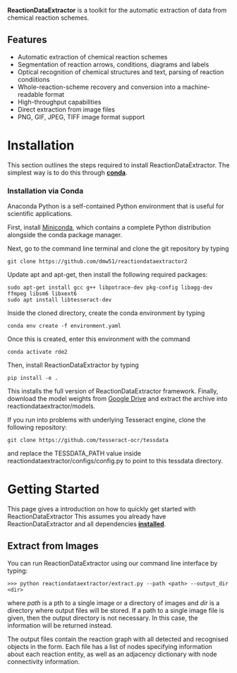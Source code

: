 **ReactionDataExtractor** is a toolkit for the automatic extraction of data from chemical reaction schemes.

## Features

- Automatic extraction of chemical reaction schemes
- Segmentation of reaction arrows, conditions, diagrams and labels
- Optical recognition of chemical structures and text, parsing of reaction condiitions
- Whole-reaction-scheme recovery and conversion into a machine-readable format
- High-throughput capabilities
- Direct extraction from image files
- PNG, GIF, JPEG, TIFF image format support


# Installation

This section outlines the steps required to install ReactionDataExtractor. The simplest way is to do this through [**conda**](https://docs.conda.io/en/latest). 

###  Installation via Conda

Anaconda Python is a self-contained Python environment that is useful for scientific applications.

First, install [Miniconda](https://docs.conda.io/en/latest/miniconda.html), which contains a complete Python distribution alongside the conda package manager.

Next, go to the command line terminal and clone the git repository by typing

    git clone https://github.com/dmw51/reactiondataextractor2 

Update apt and apt-get, then install the following required packages:

    sudo apt-get install gcc g++ libpotrace-dev pkg-config libagg-dev ffmpeg libsm6 libxext6
    sudo apt install libtesseract-dev
    
Inside the cloned directory, create the conda environment by typing
    
    conda env create -f environment.yaml
    
Once this is created, enter this environment with the command

    conda activate rde2
    
Then, install ReactionDataExtractor by typing

    pip install -e .
    
This installs the full version of ReactionDataExtractor framework. Finally, download the model weights from [Google Drive](https://drive.google.com/file/d/1v-gkH7iEPvcqAMTPyoqM973UzmwoNszV/view?usp=sharing) and extract the archive into reactiondataextractor/models.

If you run into problems with underlying Tesseract engine, clone the following repository:

    git clone https://github.com/tesseract-ocr/tessdata

and replace the TESSDATA_PATH value inside reactiondataextractor/configs/config.py to point to this tessdata directory.

# Getting Started

This page gives a introduction on how to quickly get started with ReactionDataExtractor This assumes you already have
ReactionDataExtractor and all dependencies [**installed**](install).

## Extract from Images
You can run ReactionDataExtractor using our command line interface by typing: 

    >>> python reactiondataextractor/extract.py --path <path> --output_dir <dir>
    
where <i>path</i> is a pth to a single image or a directory of images and <i>dir</i> is a directory where output files will be stored. If a path to a single image file is given, then the output directory is not necessary. In this case, the information will be returned instead.

The output files contain the reaction graph with all detected and recognised objects in the form. Each file has a list of nodes specifying information about each reaction entity, as well as an adjacency dictionary with node connectivity information.
